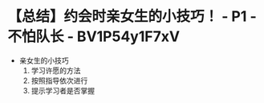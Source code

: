 # 【总结】约会时亲女生的小技巧！ - P1 - 不怕队长 - BV1P54y1F7xV

-   亲女生的小技巧
    1.  学习许愿的方法
    2.  按照指导依次进行
    3.  提示学习者是否掌握